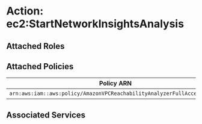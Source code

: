 # Action: ec2:StartNetworkInsightsAnalysis

## Attached Roles

## Attached Policies

| Policy ARN | Policy Name |
|------------|-------------|
| `arn:aws:iam::aws:policy/AmazonVPCReachabilityAnalyzerFullAccessPolicy` | [AmazonVPCReachabilityAnalyzerFullAccessPolicy](../policies.md#amazonvpcreachabilityanalyzerfullaccesspolicy) |

## Associated Services

